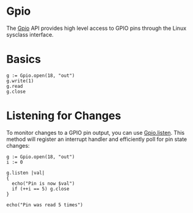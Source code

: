 # Gpio

The [Gpio](../api/studs/Gpio.html) API provides high level access to GPIO pins
through the Linux sysclass interface.

# Basics

    g := Gpio.open(18, "out")
    g.write(1)
    g.read
    g.close

# Listening for Changes

[listen]: ../api/studs/Gpio.html#listen

To monitor changes to a GPIO pin output, you can use [Gpio.listen][listen].
This method will register an interrupt handler and efficiently poll for pin
state changes:

    g := Gpio.open(18, "out")
    i := 0

    g.listen |val|
    {
      echo("Pin is now $val")
      if (++i == 5) g.close
    }

    echo("Pin was read 5 times")
